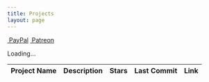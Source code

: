 ```yaml
---
title: Projects
layout: page
---
```


<div id="projects" >
<div class='block-btn'>
    <a class='btn fab fa-paypal' href='https://paypal.me/prahladyeri'>&nbsp;PayPal</a>
    <a class='btn fab fa-patreon' href='https://www.patreon.com/prahladyeri'>&nbsp;Patreon</a>
</div>

<span class="fa-spin">Loading...</span>

<table class="table table-striped table-sm table-bordered mt-3">
	<thead>
		<tr>
			<th scope="col">Project Name</th>
			<th scope="col">Description</th>
			<th scope="col">Stars</th>
			<th scope="col">Last Commit</th>
			<th scope="col">Link</th>
		</tr>
	</thead>
	<tbody id="projects-body">
		<!-- Dynamic content will be injected here -->
	</tbody>
</table>
</div>
<script type='module'>
document.addEventListener('DOMContentLoaded', function() {
    const username = 'prahladyeri'; // Replace with your GitHub username
    const apiUrl = `https://api.github.com/users/${username}/repos`;

    fetch(apiUrl)
    .then(response => {
        if (!response.ok) {
            throw new Error('Network response was not ok');
        }
        return response.json();
    })
    .then(data => {
        // Filter out public repos that are not forks and sort by star count
        const sortedProjects = data
            .filter(repo => !repo.fork && !repo.private)
            .sort((a, b) => b.stargazers_count - a.stargazers_count)
            .slice(0, 7); // Get the top 7 repositories		
        //console.log('sorted data:', sortedProjects);
        let projects = '';
		
        sortedProjects.forEach(repo => {
			//console.log("processing:", sortedProjects[i]);
			projects += `
				<tr>
					<td><a href="${repo[i].html_url}" target="_blank">${repo[i].name}</a></td>
					<td>${repo[i].description || 'No description available'}</td>
					<td>${repo[i].stargazers_count}</td>
					<td>${new Date(repo[i].pushed_at).toLocaleDateString()}</td>
					<td><a href="${repo[i].html_url}" class="btn btn-dark text-light" target="_blank">View Project</a></td>
				</tr>
			`;
        });
        document.getElementById("projects-body").innerHTML = projects;
        document.querySelector(".fa-spin").remove();        
    })
    .catch(error => {
        console.error('Error fetching data:', error);
        document.getElementById("projects-body").innerHTML = '<tr><td colspan="5" class="text-center text-danger">Error fetching data from GitHub</td></tr>';
        document.querySelector(".fa-spin").remove();
    });
});
</script>
